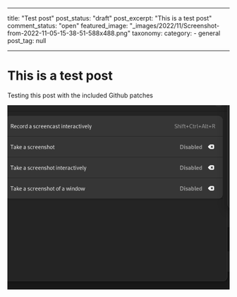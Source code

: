 
---

title: "Test post"
post_status: "draft"
post_excerpt: "This is a test post"
comment_status: "open"
featured_image: "_images/2022/11/Screenshot-from-2022-11-05-15-38-51-588x488.png"
taxonomy:
  category:
    - general
  post_tag: null

---

# This is a test post

Testing this post with the included Github patches


![Screenshot-from-2022-11-05-15-38-51-588x488](_images/2022/11/Screenshot-from-2022-11-05-15-38-51-588x488.png)